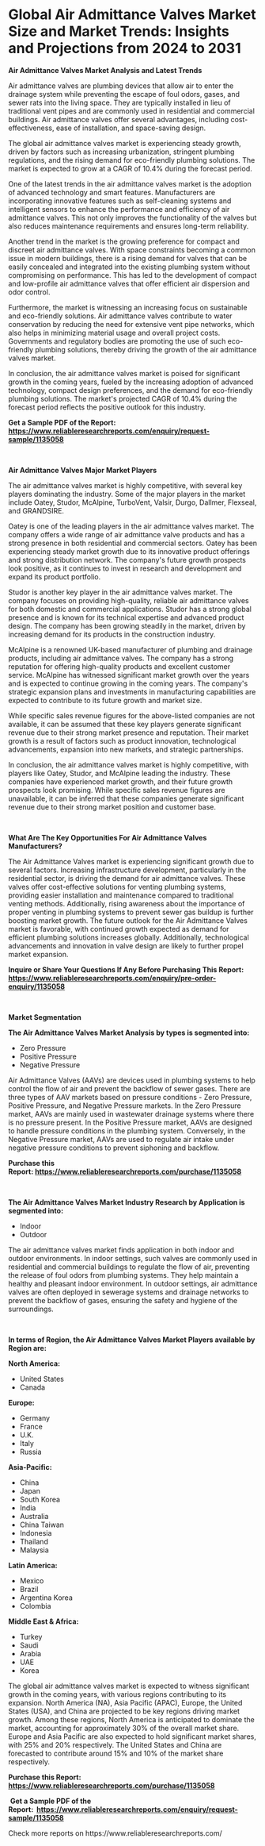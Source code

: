 <p><h1>Global Air Admittance Valves Market Size and Market Trends: Insights and Projections from 2024 to 2031</h1></p><p><strong>Air Admittance Valves Market Analysis and Latest Trends</strong></p>
<p><p>Air admittance valves are plumbing devices that allow air to enter the drainage system while preventing the escape of foul odors, gases, and sewer rats into the living space. They are typically installed in lieu of traditional vent pipes and are commonly used in residential and commercial buildings. Air admittance valves offer several advantages, including cost-effectiveness, ease of installation, and space-saving design.</p><p>The global air admittance valves market is experiencing steady growth, driven by factors such as increasing urbanization, stringent plumbing regulations, and the rising demand for eco-friendly plumbing solutions. The market is expected to grow at a CAGR of 10.4% during the forecast period.</p><p>One of the latest trends in the air admittance valves market is the adoption of advanced technology and smart features. Manufacturers are incorporating innovative features such as self-cleaning systems and intelligent sensors to enhance the performance and efficiency of air admittance valves. This not only improves the functionality of the valves but also reduces maintenance requirements and ensures long-term reliability.</p><p>Another trend in the market is the growing preference for compact and discreet air admittance valves. With space constraints becoming a common issue in modern buildings, there is a rising demand for valves that can be easily concealed and integrated into the existing plumbing system without compromising on performance. This has led to the development of compact and low-profile air admittance valves that offer efficient air dispersion and odor control.</p><p>Furthermore, the market is witnessing an increasing focus on sustainable and eco-friendly solutions. Air admittance valves contribute to water conservation by reducing the need for extensive vent pipe networks, which also helps in minimizing material usage and overall project costs. Governments and regulatory bodies are promoting the use of such eco-friendly plumbing solutions, thereby driving the growth of the air admittance valves market.</p><p>In conclusion, the air admittance valves market is poised for significant growth in the coming years, fueled by the increasing adoption of advanced technology, compact design preferences, and the demand for eco-friendly plumbing solutions. The market's projected CAGR of 10.4% during the forecast period reflects the positive outlook for this industry.</p></p>
<p><strong>Get a Sample PDF of the Report:&nbsp; <a href="https://www.reliableresearchreports.com/enquiry/request-sample/1135058">https://www.reliableresearchreports.com/enquiry/request-sample/1135058</a></strong></p>
<p>&nbsp;</p>
<p><strong>Air Admittance Valves Major Market Players</strong></p>
<p><p>The air admittance valves market is highly competitive, with several key players dominating the industry. Some of the major players in the market include Oatey, Studor, McAlpine, TurboVent, Valsir, Durgo, Dallmer, Flexseal, and GRANDSIRE.</p><p>Oatey is one of the leading players in the air admittance valves market. The company offers a wide range of air admittance valve products and has a strong presence in both residential and commercial sectors. Oatey has been experiencing steady market growth due to its innovative product offerings and strong distribution network. The company's future growth prospects look positive, as it continues to invest in research and development and expand its product portfolio.</p><p>Studor is another key player in the air admittance valves market. The company focuses on providing high-quality, reliable air admittance valves for both domestic and commercial applications. Studor has a strong global presence and is known for its technical expertise and advanced product design. The company has been growing steadily in the market, driven by increasing demand for its products in the construction industry.</p><p>McAlpine is a renowned UK-based manufacturer of plumbing and drainage products, including air admittance valves. The company has a strong reputation for offering high-quality products and excellent customer service. McAlpine has witnessed significant market growth over the years and is expected to continue growing in the coming years. The company's strategic expansion plans and investments in manufacturing capabilities are expected to contribute to its future growth and market size.</p><p>While specific sales revenue figures for the above-listed companies are not available, it can be assumed that these key players generate significant revenue due to their strong market presence and reputation. Their market growth is a result of factors such as product innovation, technological advancements, expansion into new markets, and strategic partnerships.</p><p>In conclusion, the air admittance valves market is highly competitive, with players like Oatey, Studor, and McAlpine leading the industry. These companies have experienced market growth, and their future growth prospects look promising. While specific sales revenue figures are unavailable, it can be inferred that these companies generate significant revenue due to their strong market position and customer base.</p></p>
<p>&nbsp;</p>
<p><strong>What Are The Key Opportunities For Air Admittance Valves Manufacturers?</strong></p>
<p><p>The Air Admittance Valves market is experiencing significant growth due to several factors. Increasing infrastructure development, particularly in the residential sector, is driving the demand for air admittance valves. These valves offer cost-effective solutions for venting plumbing systems, providing easier installation and maintenance compared to traditional venting methods. Additionally, rising awareness about the importance of proper venting in plumbing systems to prevent sewer gas buildup is further boosting market growth. The future outlook for the Air Admittance Valves market is favorable, with continued growth expected as demand for efficient plumbing solutions increases globally. Additionally, technological advancements and innovation in valve design are likely to further propel market expansion.</p></p>
<p><strong>Inquire or Share Your Questions If Any Before Purchasing This Report: <a href="https://www.reliableresearchreports.com/enquiry/pre-order-enquiry/1135058">https://www.reliableresearchreports.com/enquiry/pre-order-enquiry/1135058</a></strong></p>
<p>&nbsp;</p>
<p><strong>Market Segmentation</strong></p>
<p><strong>The Air Admittance Valves Market Analysis by types is segmented into:</strong></p>
<p><ul><li>Zero Pressure</li><li>Positive Pressure</li><li>Negative Pressure</li></ul></p>
<p><p>Air Admittance Valves (AAVs) are devices used in plumbing systems to help control the flow of air and prevent the backflow of sewer gases. There are three types of AAV markets based on pressure conditions - Zero Pressure, Positive Pressure, and Negative Pressure markets. In the Zero Pressure market, AAVs are mainly used in wastewater drainage systems where there is no pressure present. In the Positive Pressure market, AAVs are designed to handle pressure conditions in the plumbing system. Conversely, in the Negative Pressure market, AAVs are used to regulate air intake under negative pressure conditions to prevent siphoning and backflow.</p></p>
<p><strong>Purchase this Report:&nbsp;<a href="https://www.reliableresearchreports.com/purchase/1135058">https://www.reliableresearchreports.com/purchase/1135058</a></strong></p>
<p>&nbsp;</p>
<p><strong>The Air Admittance Valves Market Industry Research by Application is segmented into:</strong></p>
<p><ul><li>Indoor</li><li>Outdoor</li></ul></p>
<p><p>The air admittance valves market finds application in both indoor and outdoor environments. In indoor settings, such valves are commonly used in residential and commercial buildings to regulate the flow of air, preventing the release of foul odors from plumbing systems. They help maintain a healthy and pleasant indoor environment. In outdoor settings, air admittance valves are often deployed in sewerage systems and drainage networks to prevent the backflow of gases, ensuring the safety and hygiene of the surroundings.</p></p>
<p>&nbsp;</p>
<p><strong>In terms of Region, the Air Admittance Valves Market Players available by Region are:</strong></p>
<p>
    <p> <strong> North America: </strong>
        <ul>
            <li>United States</li>
            <li>Canada</li>
        </ul>
        </p> 
    <p> <strong> Europe: </strong>
        <ul>
            <li>Germany</li>
            <li>France</li>
            <li>U.K.</li>
            <li>Italy</li>
            <li>Russia</li>
        </ul>
        </p> 
    <p> <strong> Asia-Pacific: </strong>
        <ul>
            <li>China</li>
            <li>Japan</li>
            <li>South Korea</li>
            <li>India</li>
            <li>Australia</li>
            <li>China Taiwan</li>
            <li>Indonesia</li>
            <li>Thailand</li>
            <li>Malaysia</li>
        </ul>
        </p> 
    <p> <strong> Latin America: </strong>
        <ul>
            <li>Mexico</li>
            <li>Brazil</li>
            <li>Argentina Korea</li>
            <li>Colombia</li>
        </ul>
        </p> 
    <p> <strong> Middle East & Africa: </strong>
        <ul>
            <li>Turkey</li>
            <li>Saudi</li>
            <li>Arabia</li>
            <li>UAE</li>
            <li>Korea</li>
        </ul>
    </p>
    </p>
<p><p>The global air admittance valves market is expected to witness significant growth in the coming years, with various regions contributing to its expansion. North America (NA), Asia Pacific (APAC), Europe, the United States (USA), and China are projected to be key regions driving market growth. Among these regions, North America is anticipated to dominate the market, accounting for approximately 30% of the overall market share. Europe and Asia Pacific are also expected to hold significant market shares, with 25% and 20% respectively. The United States and China are forecasted to contribute around 15% and 10% of the market share respectively.</p></p>
<p><strong>Purchase this Report: <a href="https://www.reliableresearchreports.com/purchase/1135058">https://www.reliableresearchreports.com/purchase/1135058</a></strong></p>
<p>&nbsp;<strong>Get a Sample PDF of the Report:&nbsp;&nbsp;<a href="https://www.reliableresearchreports.com/enquiry/request-sample/1135058">https://www.reliableresearchreports.com/enquiry/request-sample/1135058</a></strong></p>
<p><strong></strong></p>
<p>Check more reports on https://www.reliableresearchreports.com/</p>